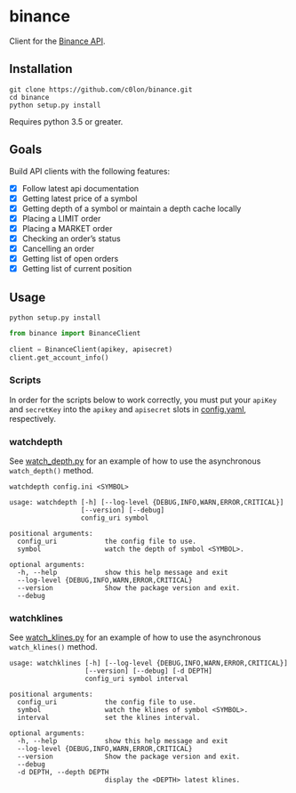# binance

Client for the [Binance API](https://www.binance.com/restapipub.html).

## Installation
```
git clone https://github.com/c0lon/binance.git
cd binance
python setup.py install
```

Requires python 3.5 or greater.

## Goals

Build API clients with the following features:
- [x] Follow latest api documentation
- [x] Getting latest price of a symbol
- [x] Getting depth of a symbol or maintain a depth cache locally
- [x] Placing a LIMIT order
- [x] Placing a MARKET order
- [x] Checking an order’s status
- [x] Cancelling an order
- [x] Getting list of open orders
- [x] Getting list of current position

## Usage

`python setup.py install`

```python
from binance import BinanceClient

client = BinanceClient(apikey, apisecret)
client.get_account_info()
```

### Scripts

In order for the scripts below to work correctly, you must put your
`apiKey` and `secretKey` into the `apikey` and `apisecret` slots
in [config.yaml](config.yaml), respectively.

### watchdepth

See [watch_depth.py](scripts/watch_depth.py) for an example of how to
use the asynchronous `watch_depth()` method.

`watchdepth config.ini <SYMBOL>`

```
usage: watchdepth [-h] [--log-level {DEBUG,INFO,WARN,ERROR,CRITICAL}]
                  [--version] [--debug]
                  config_uri symbol

positional arguments:
  config_uri            the config file to use.
  symbol                watch the depth of symbol <SYMBOL>.

optional arguments:
  -h, --help            show this help message and exit
  --log-level {DEBUG,INFO,WARN,ERROR,CRITICAL}
  --version             Show the package version and exit.
  --debug
```


### watchklines

See [watch_klines.py](scripts/watch_klines.py) for an example of how to
use the asynchronous `watch_klines()` method.

```
usage: watchklines [-h] [--log-level {DEBUG,INFO,WARN,ERROR,CRITICAL}]
                   [--version] [--debug] [-d DEPTH]
                   config_uri symbol interval

positional arguments:
  config_uri            the config file to use.
  symbol                watch the klines of symbol <SYMBOL>.
  interval              set the klines interval.

optional arguments:
  -h, --help            show this help message and exit
  --log-level {DEBUG,INFO,WARN,ERROR,CRITICAL}
  --version             Show the package version and exit.
  --debug
  -d DEPTH, --depth DEPTH
                        display the <DEPTH> latest klines.
```
